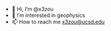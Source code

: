 - 👋 Hi, I’m @x3zou
- 👀 I’m interested in geophysics
- 📫 How to reach me x3zou@ucsd.edu

<!---
x3zou/x3zou is a ✨ special ✨ repository because its `README.md` (this file) appears on your GitHub profile.
You can click the Preview link to take a look at your changes.
--->
